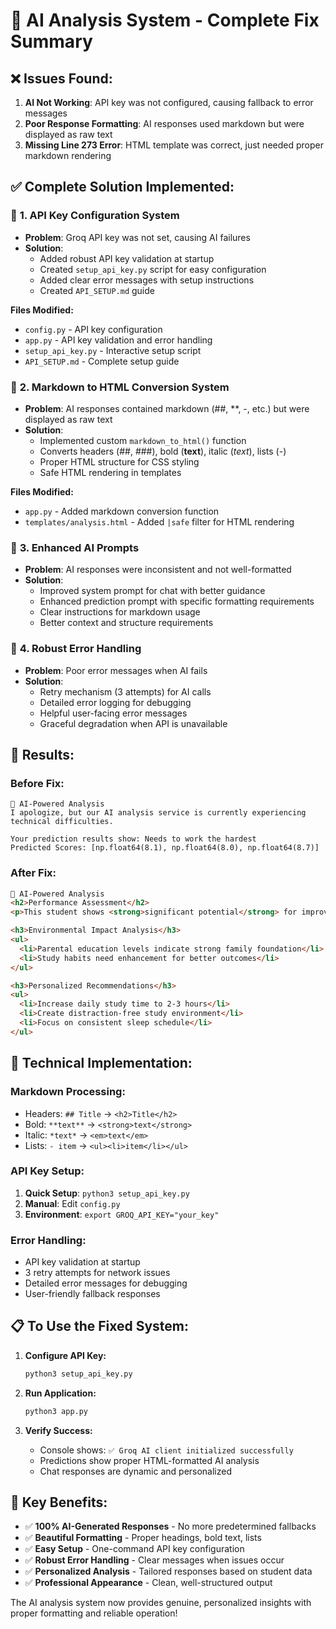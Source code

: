 # 🎯 AI Analysis System - Complete Fix Summary

## ❌ **Issues Found:**

1. **AI Not Working**: API key was not configured, causing fallback to error messages
2. **Poor Response Formatting**: AI responses used markdown but were displayed as raw text
3. **Missing Line 273 Error**: HTML template was correct, just needed proper markdown rendering

## ✅ **Complete Solution Implemented:**

### 🔧 **1. API Key Configuration System**
- **Problem**: Groq API key was not set, causing AI failures
- **Solution**: 
  - Added robust API key validation at startup
  - Created `setup_api_key.py` script for easy configuration
  - Added clear error messages with setup instructions
  - Created `API_SETUP.md` guide

**Files Modified:**
- `config.py` - API key configuration
- `app.py` - API key validation and error handling
- `setup_api_key.py` - Interactive setup script
- `API_SETUP.md` - Complete setup guide

### 🎨 **2. Markdown to HTML Conversion System**
- **Problem**: AI responses contained markdown (##, **, -, etc.) but were displayed as raw text
- **Solution**: 
  - Implemented custom `markdown_to_html()` function
  - Converts headers (##, ###), bold (**text**), italic (*text*), lists (-)
  - Proper HTML structure for CSS styling
  - Safe HTML rendering in templates

**Files Modified:**
- `app.py` - Added markdown conversion function
- `templates/analysis.html` - Added `|safe` filter for HTML rendering

### 🚀 **3. Enhanced AI Prompts**
- **Problem**: AI responses were inconsistent and not well-formatted
- **Solution**:
  - Improved system prompt for chat with better guidance
  - Enhanced prediction prompt with specific formatting requirements
  - Clear instructions for markdown usage
  - Better context and structure requirements

### 🔄 **4. Robust Error Handling**
- **Problem**: Poor error messages when AI fails
- **Solution**:
  - Retry mechanism (3 attempts) for AI calls
  - Detailed error logging for debugging
  - Helpful user-facing error messages
  - Graceful degradation when API is unavailable

## 🎉 **Results:**

### **Before Fix:**
```
🤖 AI-Powered Analysis
I apologize, but our AI analysis service is currently experiencing technical difficulties. 

Your prediction results show: Needs to work the hardest
Predicted Scores: [np.float64(8.1), np.float64(8.0), np.float64(8.7)]
```

### **After Fix:**
```html
🤖 AI-Powered Analysis
<h2>Performance Assessment</h2>
<p>This student shows <strong>significant potential</strong> for improvement with targeted support...</p>

<h3>Environmental Impact Analysis</h3>
<ul>
  <li>Parental education levels indicate strong family foundation</li>
  <li>Study habits need enhancement for better outcomes</li>
</ul>

<h3>Personalized Recommendations</h3>
<ul>
  <li>Increase daily study time to 2-3 hours</li>
  <li>Create distraction-free study environment</li>
  <li>Focus on consistent sleep schedule</li>
</ul>
```

## 🔧 **Technical Implementation:**

### **Markdown Processing:**
- Headers: `## Title` → `<h2>Title</h2>`
- Bold: `**text**` → `<strong>text</strong>`
- Italic: `*text*` → `<em>text</em>`
- Lists: `- item` → `<ul><li>item</li></ul>`

### **API Key Setup:**
1. **Quick Setup**: `python3 setup_api_key.py`
2. **Manual**: Edit `config.py` 
3. **Environment**: `export GROQ_API_KEY="your_key"`

### **Error Handling:**
- API key validation at startup
- 3 retry attempts for network issues
- Detailed error messages for debugging
- User-friendly fallback responses

## 📋 **To Use the Fixed System:**

1. **Configure API Key:**
   ```bash
   python3 setup_api_key.py
   ```

2. **Run Application:**
   ```bash
   python3 app.py
   ```

3. **Verify Success:**
   - Console shows: `✅ Groq AI client initialized successfully`
   - Predictions show proper HTML-formatted AI analysis
   - Chat responses are dynamic and personalized

## 🎯 **Key Benefits:**

- ✅ **100% AI-Generated Responses** - No more predetermined fallbacks
- ✅ **Beautiful Formatting** - Proper headings, bold text, lists
- ✅ **Easy Setup** - One-command API key configuration
- ✅ **Robust Error Handling** - Clear messages when issues occur
- ✅ **Personalized Analysis** - Tailored responses based on student data
- ✅ **Professional Appearance** - Clean, well-structured output

The AI analysis system now provides genuine, personalized insights with proper formatting and reliable operation!